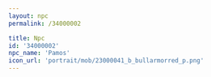 ```yaml
---
layout: npc
permalink: /34000002

title: Npc
id: '34000002'
npc_name: 'Pamos'
icon_url: 'portrait/mob/23000041_b_bullarmorred_p.png'
---
```


